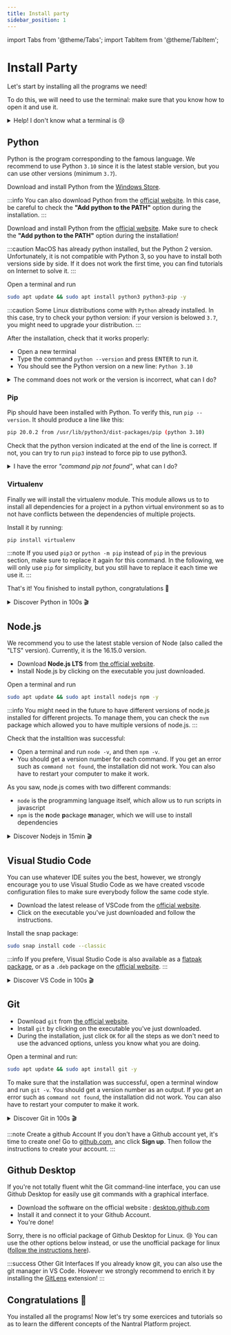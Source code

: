 ```yaml
---
title: Install party
sidebar_position: 1
---
```


import Tabs from '@theme/Tabs';
import TabItem from '@theme/TabItem';

# Install Party

Let's start by installing all the programs we need!

To do this, we will need to use the terminal: make sure that you know how to open it and use it.

<details>
<summary>Help! I don't know what a terminal is 😢</summary>
Don't worry, we will explain you the basics 😉
<Tabs groupId="os">
<TabItem value="win" label="Windows">

On Windows, you have two terminals: `CMD`, the oldest one, and `Powershell`, the new one. We recommend you to
use Powershell.

To open a terminal, simply type `Powershell` or `CMD` in the search bar of your system, and open it like any 
application. There you are! A new window with some white lines should appear.

The directory where you are is shown on the last line. By default, it should be your user directory, so 
something like `C:\Users\michel\`. You can deplace to other directories with:
* `cd ".\my_subdirectory\"`: go into the subdirectory `my_subdirectory` (try with the default directory 
    `Downloads` !). The `.` in this command represents the current directory. Note that the `"` are optionals
    (they are required only if your path contains spaces).
* `cd ..`: go to the parent directory
* `ls`: list all the files and sub-directories of the current directory

</TabItem>
<TabItem value="mac" label="MacOS">

Open Spotlight, and type `terminal`. Then you can launch the `terminal.app` application, and voilà!
By default, you are in your home directory. You can deplace to other directories with:
* `cd "./my_subdirectory/"`: go into the subdirectory `my_subdirectory`. The `.` in this command represents the 
    current directory. Note that the `"` are optionals (they are required only if your path contains spaces).
* `cd ..`: go to the parent directory
* `ls`: list all the files and sub-directories of the current directory

</TabItem>
<TabItem value="lin" label="Linux">

The name of your terminal depends on your distribution. For example, it is "Terminal" for Ubuntu, or "Konsole" 
for Kubuntu. Anyway, on most distros you can open it with the keyboard 
shotcut <kbd>CTRL</kbd>+<kbd>ALT</kbd>+<kbd>T</kbd>.

By default, you are in your home directory. You can change to other directories with:
* `cd "./my_subdirectory/"`: go into the subdirectory `my_subdirectory`. The `.` in this command represents the 
    current directory. Note that the `"` are optionals (they are required only if your path contains spaces).
* `cd ..`: go to the parent directory
* `ls`: list all the files and sub-directories of the current directory

</TabItem>
</Tabs>
</details>

## Python

Python is the program corresponding to the famous language. We recommend to use Python `3.10` since it is the latest 
stable version, but you can use other versions (minimum `3.7`).

<Tabs groupId="os">
<TabItem value="win" label="Windows">

Download and install Python from the [Windows Store](https://www.microsoft.com/store/productId/9PJPW5LDXLZ5).

:::info
You can also download Python from the [official website](https://www.python.org/downloads/). In this case, be careful
to check the **"Add python to the PATH"** option during the installation.
:::

</TabItem>
<TabItem value="mac" label="MacOS">

Download and install Python from the [official website](https://www.python.org/downloads/). Make sure
to check the **"Add python to the PATH"** option during the installation!

:::caution
MacOS has already python installed, but the Python 2 version. Unfortunately, it is not compatible with Python 3,
so you have to install both versions side by side. If it does not work the first time, you can find tutorials on
Internet to solve it.
:::

</TabItem>
<TabItem value="lin" label="Linux">

Open a terminal and run
```bash
sudo apt update && sudo apt install python3 python3-pip -y
```

:::caution
Some Linux distributions come with `Python` already installed. In this case, try to check your python version: 
if your version is belowed `3.7`, you might need to upgrade your distribution.
::: 

</TabItem>
</Tabs>

After the installation, check that it works properly:
* Open a new terminal
* Type the command `python --version` and press <kbd>ENTER</kbd> to run it.
* You should see the Python version on a new line: `Python 3.10`

<details>
    <summary>The command does not work or the version is incorrect, what can I do?</summary>

Sometimes you can have multiple versions of python installed on your system: in this case, using `python` can refer to
another version of python (for instance, it refers by default to python2 if it is installed). 

To avoid this, you can precise which version you want to use by adding the version to the command: try to run 
`python3 --version` or `python3.10 --version` for example, to get the correct version.

Also notice that on Windows, `python` is sometimes replaced by `py` only: in this case, you can precise the version
by runnning `py -3` for example.

**Once you have found the command that works for you, memorize it: in the following, we will always use `python` or 
`python3` but you might need to replace it by the versionned command that works for you.**

</details>

### Pip

Pip should have been installed with Python. To verify this, run `pip --version`. It should produce a line like this:
```bash
pip 20.0.2 from /usr/lib/python3/dist-packages/pip (python 3.10)
```

Check that the python version indicated at the end of the line is correct. If not, you can try to run `pip3` instead
to force pip to use python3.

<details>
<summary>I have the error <em>"command pip not found"</em>, what can I do?</summary>

First, pip is maybe not installed on your system. To install it, run
```bash
python -m ensurepip --upgrade
```

Then, you should get pip through this command:
```bash
python -m pip --version
```

:::note
Don't forget to replace `python` by `python3` or `py` if needed, as we have seen previsouly.
:::

Finally, try to launch the pip command directly: 
```bash
pip --version
```

If this last command does not work, that means that pip is not installed in your PATH. You can easily find
how to install it by a search, or you can replace `pip` by `python -m pip` if it does not bother you.
</details>

### Virtualenv

Finally we will install the virtualenv module. This module allows us to to install all dependencies for a project in
a python virtual environment so as to not have conflicts between the dependencies of multiple projects.

Install it by running:
```bash
pip install virtualenv
```

:::note
If you used `pip3` or `python -m pip` instead of `pip` in the previous section, make sure to replace it again for this
command. In the following, we will only use `pip` for simplicity, but you still have to replace it each time we use it.
:::

That's it! You finished to install python, congratulations 🥳

<details>
    <summary>Discover Python in 100s 🎬</summary>
    <iframe 
        class="youtube"
        src="https://www.youtube-nocookie.com/embed/x7X9w_GIm1s" 
        title="YouTube video player" 
        frameborder="0" 
        allow="accelerometer; autoplay; clipboard-write; encrypted-media; gyroscope; picture-in-picture" 
        allowfullscreen>
    </iframe>
</details>

## Node.js

We recommend you to use the latest stable version of Node (also called the "LTS" version). Currently, it is the
16.15.0 version.

<Tabs groupId="os">
<TabItem value="win-mac" label="Windows/MacOS">

- Download **Node.js LTS** from [the official website](https://nodejs.org/en/).
- Install Node.js by clicking on the executable you just downloaded.

</TabItem>
<TabItem value="lin" label="Linux">

Open a terminal and run
```bash
sudo apt update && sudo apt install nodejs npm -y
```

:::info
You might need in the future to have different versions of node.js installed for different projects. To manage them,
you can check the `nvm` package which allowed you to have multiple versions of node.js.
:::

</TabItem>
</Tabs>

Check that the installtion was successful: 
- Open a terminal and run `node -v`, and then `npm -v`. 
- You should get a version number for each command. If you get an error such as `command not found`, the 
    installation did not work. You can also have to restart your computer to make it work.

As you saw, node.js comes with two different commands:
* `node` is the programming language itself, which allow us to run scripts in javascript
* `npm` is the **n**ode **p**ackage **m**anager, which we will use to install dependencies

<details>
    <summary>Discover Nodejs in 15min 🎬</summary>
    <iframe 
        class="youtube"
        src="https://www.youtube-nocookie.com/embed/ENrzD9HAZK4" 
        title="YouTube video player" 
        frameborder="0" 
        allow="accelerometer; autoplay; clipboard-write; encrypted-media; gyroscope; picture-in-picture" 
        allowfullscreen>
    </iframe>
</details>

## Visual Studio Code

You can use whatever IDE suites you the best, however, we strongly encourage you to use Visual Studio Code as we have 
created vscode configuration files to make sure everybody follow the same code style.

<Tabs groupId="os">
<TabItem value="win-mac" label="Windows/MacOS">

* Download the latest release of VSCode from the [official website](https://code.visualstudio.com/). 
* Click on the executable you've just downloaded and follow the instructions.

</TabItem>
<TabItem value="lin" label="Linux">

Install the snap package:
```bash
sudo snap install code --classic
```

:::info
If you prefere, Visual Studio Code is also available as a 
[flatpak package](https://flathub.org/apps/details/com.visualstudio.code), 
or as a `.deb` package on the [official website](https://code.visualstudio.com/download).
:::

</TabItem>
</Tabs>

<details>
    <summary>Discover VS Code in 100s 🎬</summary>
    <iframe 
        class="youtube"
        src="https://www.youtube-nocookie.com/embed/KMxo3T_MTvY" 
        title="YouTube video player" 
        frameborder="0" 
        allow="accelerometer; autoplay; clipboard-write; encrypted-media; gyroscope; picture-in-picture" 
        allowfullscreen>
    </iframe>
</details>

## Git

<Tabs groupId="os">
<TabItem value="win-mac" label="Windows/MacOS">

- Download `git` from [the official website](https://git-scm.com/download).
- Install `git` by clicking on the executable you've just downloaded.
- During the installation, just click `OK` for all the steps as we don't need to use the advanced options, 
    unless you know what you are doing.

</TabItem>
<TabItem value="lin" label="Linux">

Open a terminal and run:
```bash
sudo apt update && sudo apt install git -y
```

</TabItem>
</Tabs>

To make sure that the installation was successful, open a terminal window and run `git -v`. 
You should get a version number as an output. If you get an error such as `command not found`, 
the installation did not work. You can also have to restart your computer to make it work.

<details>
    <summary>Discover Git in 100s 🎬</summary>
    <iframe 
        class="youtube"
        src="https://www.youtube-nocookie.com/embed/hwP7WQkmECE" 
        title="YouTube video player" 
        frameborder="0" 
        allow="accelerometer; autoplay; clipboard-write; encrypted-media; gyroscope; picture-in-picture" 
        allowfullscreen>
    </iframe>
</details>

:::note Create a github Account
If you don't have a Github account yet, it's time to create one! Go to [github.com](https://github.com/),
anc click **Sign up**. Then follow the instructions to create your account.
:::

## Github Desktop

If you're not totally fluent whit the Git command-line interface, you can use Github Desktop for easily use git 
commands with a graphical interface.

<Tabs groupId="os">
<TabItem value="win-mac" label="Windows/MacOS">

- Download the software on the official website : [desktop.github.com](https://desktop.github.com/)
- Install it and connect it to your Github Account.
- You're done!

</TabItem>
<TabItem value="lin" label="Linux">

Sorry, there is no official package of Github Desktop for Linux. 😢 
You can use the other options below instead, or use the unofficial package for linux 
([follow the instructions here](https://gist.github.com/berkorbay/6feda478a00b0432d13f1fc0a50467f1)).

</TabItem>
</Tabs>

:::success Other Git Interfaces
If you already know git, you can also use the git manager in VS Code. However we strongly recommend to enrich it
by installing the [GitLens](https://marketplace.visualstudio.com/items?itemName=eamodio.gitlens) extension!
:::

## Congratulations 🥳

You installed all the programs! Now let's try some exercices and tutorials so as to learn the different concepts
of the Nantral Platform project.
